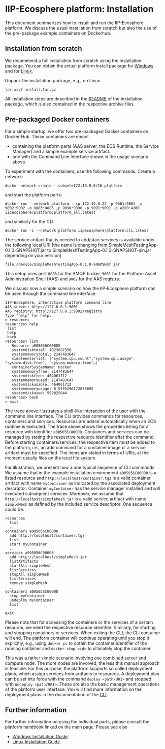 # IIP-Ecosphere platform: Installation

This document summarizes how to install and run the IIP-Ecosphere platform. We discuss the usual installation from scratch but also the use of the pre-package example containers on Dockerhub.

## Installation from scratch

We recommend a full installation from scratch using the installation package. You can obtain the actual platform install package for [Windows](https://jenkins-2.sse.uni-hildesheim.de/view/IIP-Ecosphere/job/IIP_Install/lastSuccessfulBuild/artifact/install.zip) and for [Linux](https://jenkins-2.sse.uni-hildesheim.de/view/IIP-Ecosphere/job/IIP_Install/lastSuccessfulBuild/artifact/install.tar.gz). 

Unpack the installation package, e.g., on Linux

    tar xzvf install.tar.gz

All installation steps are described in the [README](../tools/Install/README.md) of the installation package, which is also contained in the respective archive files. 

## Pre-packaged Docker containers

For a simple startup, we offer two pre-packaged Docker containers on Docker Hub. These containers are meant

* containing the platform parts (AAS server, the ECS Runtime, the Service Manager) and a simple example service artifact. 
* one with the Command Line Interface shown in the usage scenario above.

To experiment with the containers, use the following commands.
Create a network:

    docker network create --subnet=172.19.0.0/16 platform    

and start the platform parts:

    docker run --network platform --ip 172.19.0.22 -p 9001:9001 -p 9002:9002 -p 8883:8883 -p 9090:9090 -p 9091:9091 -p 4200:4200 iipecosphere/platform:platform_all.latest  

and similarly for the CLI

    docker run -i --network platform iipecosphere/platform:cli.latest
    
The service artifact that is needed to add/start services is available under the following local URI [the name is changing from SimpleMeshTestingApp-0.1.0-SNAPSHOT.jar to SimpleMeshTestingApp-0.1.0-SNAPSHOT-bin.jar depending on your version]

    file:/device/SimpleMeshTestingApp-0.1.0-SNAPSHOT.jar

This setup uses port `8883` for the AMQP broker, `9001` for the Platform Asset Administration Shell (AAS) and `9002` for the AAS registry.

We discuss now a simple scenario on how the IIP-Ecosphere platform can be used through the command line interface:

    IIP-Ecosphere, interactive platform command line
    AAS server: http://127.0.0.1:9001
    AAS registry: http://127.0.0.1:9002/registry
    Type "help" for help.
    > resources
    resources> help
     list
     help
     back
    resources> list
     - Resource a005056C00008
       systemdisktotal: 1023887356
       systemmemorytotal: 2147483647
       simplemeterlist: ["system.cpu.count","system.cpu.usage", "system.disk.free", "system.memory.free"…]
       containerSystemName: Docker
       systemmemoryfree: 2147483647
       systemdiskfree: 464061712
       systemmemoryused: 2147483647
       systemdiskusable: 464061712
       systemmemoryusage: 0.5555296172875698
       systemdiskused: 559825644
    resources> back
    > exit

The trace above illustrates a shell-like interaction of the user with the command line interface. The CLI provides commands for resources, containers and services. Resources are added automatically when an ECS runtime is executed. The trace above shows the properties listing for a resource with identifier `a005056C00008`. Containers and services can be managed by stating the respective resource identifier after the command. Before starting containers/services, the respective item must be added to the platform, i.e., an add command for a container image or a service artifact must be specified. The items are stated in terms of URIs, at the moment usually files on the local file system.

For illustration, we present now a one typical sequence of CLI commands. We assume that in the example installation environment `a005056C00008` is a listed resource and `http://localhost/container.tgz` is a valid container artifact with name `myContainer` as indicated by the associated deployment descriptor. Container `myContainer` has the service manager installed and will executed subsequent services. Moreover, we assume that `http://localhost/simpleMesh.jar` is a valid service artifact with name `simpleMesh` as defined by the included service descriptor. One sequence could be:
    
    resources
      list
      ..
    containers a005056C00008
      add http://localhost/container.tgz
      list
      start myContainer
      ..
    services a005056C00008
      add http://localhost/simpleMesh.jar
      listArtifacts
      startAll simpleMesh
      listServices
      stopAll simpleMesh
      listServices
      remove simpleMesh
      ..
    containers a005056C00008
      stop myContainer
      undeploy myContainer
      list
      ..
    exit
      
Please note that for accessing the containers or the services of a certain resource, we need the respective resource identifier. Similarly, for starting and stopping containers or services. When exiting the CLI, the CLI container will end. The platform container will continue operating until you stop it explicitly, e.g., using `docker ps` to obtain the container identifier of the running container and `docker stop <id>` to ultimately stop the container.

This was a rather simple scenario involving one combined server and compute node. The more nodes are involved, the less this manual approach is feasible. For this purpose, the platform supports so called deployment plans, which assign services from artifacts to resources. A deployment plan can be set into force with the command `deploy <path/URI>` and stopped with `undeploy <path/URI>`. These are also the basic management operations of the platform user interface. You will find more information on the deployment plans in the documentation of the [CLI](../platform/README.md).

## Further information

For further information on using the individual parts, please consult the platform handbook linked on the main page. Please see also 

* [Windows Installation Guide](Platform_Installation_Guide_for_Windows.pdf). 
* [Linux Installation Guide](Platform_Installation_Guide_for_Linux.pdf). 
